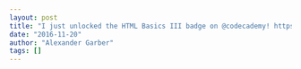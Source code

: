 ```yaml
---
layout: post
title: "I just unlocked the HTML Basics III badge on @codecademy! https://t.co/R4InB9L2Rv via @codecademy"
date: "2016-11-20"
author: "Alexander Garber"
tags: []
---
```


<br>